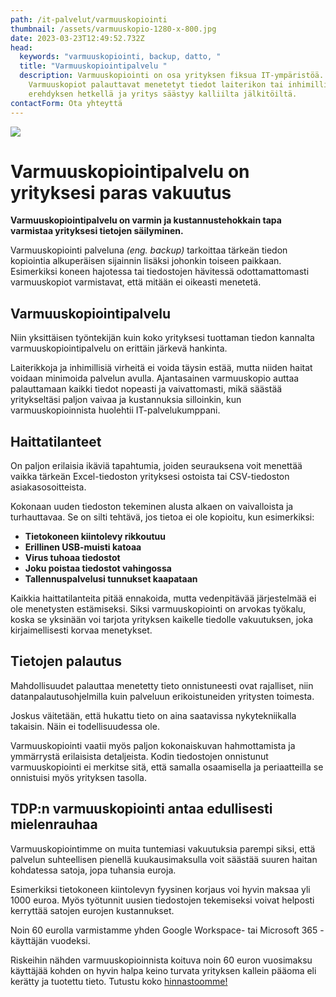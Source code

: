 ```yaml
---
path: /it-palvelut/varmuuskopiointi
thumbnail: /assets/varmuuskopio-1280-x-800.jpg
date: 2023-03-23T12:49:52.732Z
head:
  keywords: "varmuuskopiointi, backup, datto, "
  title: "Varmuuskopiointipalvelu "
  description: Varmuuskopiointi on osa yrityksen fiksua IT-ympäristöä.
    Varmuuskopiot palauttavat menetetyt tiedot laiterikon tai inhimillisen
    erehdyksen hetkellä ja yritys säästyy kalliilta jälkitöiltä.
contactForm: Ota yhteyttä
---
```

![](/assets/varmuuskopio-1280-x-800.jpg)

# Varmuuskopiointipalvelu on yrityksesi paras vakuutus

**Varmuuskopiointipalvelu on varmin ja kustannustehokkain tapa varmistaa yrityksesi tietojen säilyminen.**

Varmuuskopiointi palveluna *(eng. backup)* tarkoittaa tärkeän tiedon kopiointia alkuperäisen sijainnin lisäksi johonkin toiseen paikkaan. Esimerkiksi koneen hajotessa tai tiedostojen hävitessä odottamattomasti varmuuskopiot varmistavat, että mitään ei oikeasti menetetä. 

## V﻿armuuskopiointipalvelu

Niin yksittäisen työntekijän kuin koko yrityksesi tuottaman tiedon kannalta varmuuskopiointipalvelu on erittäin järkevä hankinta. 

Laiterikkoja ja inhimillisiä virheitä ei voida täysin estää, mutta niiden haitat voidaan minimoida palvelun avulla. Ajantasainen varmuuskopio auttaa palauttamaan kaikki tiedot nopeasti ja vaivattomasti, mikä säästää yritykseltäsi paljon vaivaa ja kustannuksia silloinkin, kun varmuuskopioinnista huolehtii IT-palvelukumppani.

## Haittatilanteet 

On paljon erilaisia ikäviä tapahtumia, joiden seurauksena voit menettää vaikka tärkeän Excel-tiedoston yrityksesi ostoista tai CSV-tiedoston asiakasosoitteista. 

Kokonaan uuden tiedoston tekeminen alusta alkaen on vaivalloista ja turhauttavaa. Se on silti tehtävä, jos tietoa ei ole kopioitu, kun esimerkiksi:

* **Tietokoneen kiintolevy rikkoutuu**
* **Erillinen USB-muisti katoaa**
* **Virus tuhoaa tiedostot**
* **Joku poistaa tiedostot vahingossa**
* **Tallennuspalvelusi tunnukset kaapataan**

Kaikkia haittatilanteita pitää ennakoida, mutta vedenpitävää järjestelmää ei ole menetysten estämiseksi. Siksi varmuuskopiointi on arvokas työkalu, koska se yksinään voi tarjota yrityksen kaikelle tiedolle vakuutuksen, joka kirjaimellisesti korvaa menetykset.

## Tietojen palautus

Mahdollisuudet palauttaa menetetty tieto onnistuneesti ovat rajalliset, niin datanpalautusohjelmilla kuin palveluun erikoistuneiden yritysten toimesta.

Joskus väitetään, että hukattu tieto on aina saatavissa nykytekniikalla takaisin. Näin ei todellisuudessa ole.

Varmuuskopiointi vaatii myös paljon kokonaiskuvan hahmottamista ja ymmärrystä erilaisista detaljeista. Kodin tiedostojen onnistunut varmuuskopiointi ei merkitse sitä, että samalla osaamisella ja periaatteilla se onnistuisi myös yrityksen tasolla. 

## TDP:n varmuuskopiointi antaa edullisesti mielenrauhaa

Varmuuskopiointimme on muita tuntemiasi vakuutuksia parempi siksi, että palvelun suhteellisen pienellä kuukausimaksulla voit säästää suuren haitan kohdatessa satoja, jopa tuhansia euroja. 

Esimerkiksi tietokoneen kiintolevyn fyysinen korjaus voi hyvin maksaa yli 1000 euroa. Myös työtunnit uusien tiedostojen tekemiseksi voivat helposti kerryttää satojen eurojen kustannukset.

N﻿oin 60 eurolla varmistamme yhden Google Workspace- tai Microsoft 365 -käyttäjän vuodeksi.

Riskeihin nähden varmuuskopioinnista koituva noin 60 euron vuosimaksu käyttäjää kohden on hyvin halpa keino turvata yrityksen kallein pääoma eli kerätty ja tuotettu tieto. Tutustu koko [hinnastoomme!](https://www.tdp.fi/yritys/hinnasto)